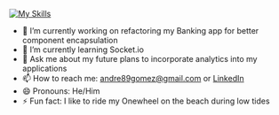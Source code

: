 [![My Skills](https://skillicons.dev/icons?i=js,html,css,flask,github,nodejs,express,react,redux)](https://skillicons.dev)

- 🔭 I’m currently working on refactoring my Banking app for better component encapsulation
- 🌱 I’m currently learning Socket.io
- 💬 Ask me about my future plans to incorporate analytics into my applications
- 📫 How to reach me: andre89gomez@gmail.com or [LinkedIn](https://www.linkedin.com/in/chris-gomez-714508158/)
- 😄 Pronouns: He/Him
- ⚡ Fun fact: I like to ride my Onewheel on the beach during low tides
